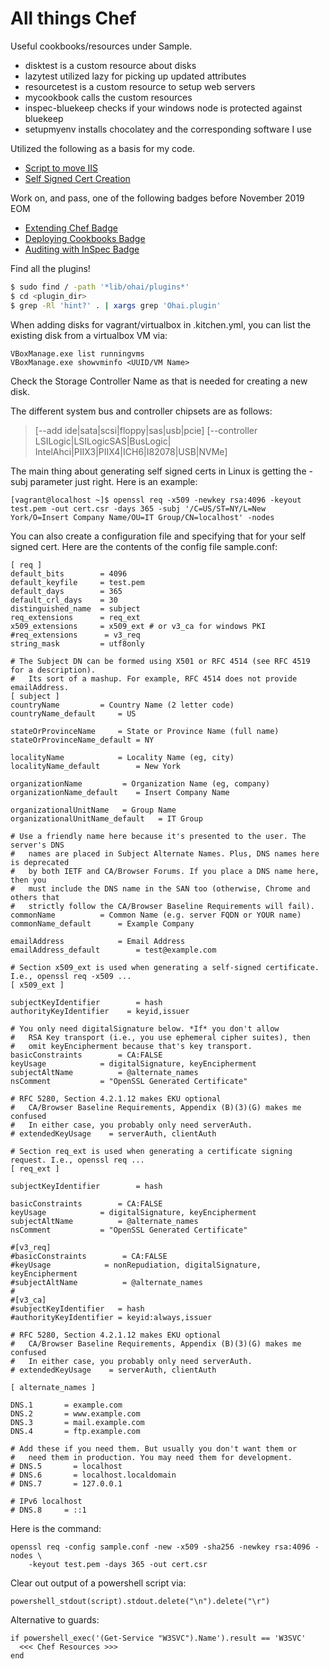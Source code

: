# All things Chef

Useful cookbooks/resources under Sample.
- disktest is a custom resource about disks
- lazytest utilized lazy for picking up updated attributes
- resourcetest is a custom resource to setup web servers
- mycookbook calls the custom resources
- inspec-bluekeep checks if your windows node is protected against bluekeep
- setupmyenv installs chocolatey and the corresponding software I use

Utilized the following as a basis for my code.
* [Script to move IIS](https://gallery.technet.microsoft.com/scriptcenter/Script-to-move-the-IIS-f1fb62a5)
* [Self Signed Cert Creation](https://stackoverflow.com/questions/10175812/how-to-create-a-self-signed-certificate-with-openssl)

Work on, and pass, one of the following badges before November 2019 EOM
* [Extending Chef Badge](https://training.chef.io/extending-chef-badge)
* [Deploying Cookbooks Badge](https://training.chef.io/deploying-cookbooks-badge)
* [Auditing with InSpec Badge](https://training.chef.io/auditing-with-inspec-badge)


Find all the plugins!
```bash
$ sudo find / -path '*lib/ohai/plugins*'
$ cd <plugin_dir>
$ grep -Rl 'hint?' . | xargs grep 'Ohai.plugin'
```

When adding disks for vagrant/virtualbox in .kitchen.yml, you can list the existing disk from a virtualbox VM via:
```
VBoxManage.exe list runningvms
VBoxManage.exe showvminfo <UUID/VM Name>
```
Check the Storage Controller Name as that is needed for creating a new disk.


The different system bus and controller chipsets are as follows:
> [--add ide|sata|scsi|floppy|sas|usb|pcie]
> [--controller LSILogic|LSILogicSAS|BusLogic|
>    IntelAhci|PIIX3|PIIX4|ICH6|I82078|USB|NVMe]


The main thing about generating self signed certs in Linux is getting the -subj parameter just right. Here is an example:
```
[vagrant@localhost ~]$ openssl req -x509 -newkey rsa:4096 -keyout test.pem -out cert.csr -days 365 -subj '/C=US/ST=NY/L=New York/O=Insert Company Name/OU=IT Group/CN=localhost' -nodes
```

You can also create a configuration file and specifying that for your self signed cert. Here are the contents of the config file sample.conf:
```
[ req ]
default_bits        = 4096
default_keyfile     = test.pem
default_days        = 365
default_crl_days    = 30
distinguished_name  = subject
req_extensions      = req_ext
x509_extensions     = x509_ext # or v3_ca for windows PKI
#req_extensions      = v3_req
string_mask         = utf8only

# The Subject DN can be formed using X501 or RFC 4514 (see RFC 4519 for a description).
#   Its sort of a mashup. For example, RFC 4514 does not provide emailAddress.
[ subject ]
countryName         = Country Name (2 letter code)
countryName_default     = US

stateOrProvinceName     = State or Province Name (full name)
stateOrProvinceName_default = NY

localityName            = Locality Name (eg, city)
localityName_default        = New York

organizationName         = Organization Name (eg, company)
organizationName_default    = Insert Company Name

organizationalUnitName   = Group Name
organizationalUnitName_default   = IT Group

# Use a friendly name here because it's presented to the user. The server's DNS
#   names are placed in Subject Alternate Names. Plus, DNS names here is deprecated
#   by both IETF and CA/Browser Forums. If you place a DNS name here, then you
#   must include the DNS name in the SAN too (otherwise, Chrome and others that
#   strictly follow the CA/Browser Baseline Requirements will fail).
commonName          = Common Name (e.g. server FQDN or YOUR name)
commonName_default      = Example Company

emailAddress            = Email Address
emailAddress_default        = test@example.com

# Section x509_ext is used when generating a self-signed certificate. I.e., openssl req -x509 ...
[ x509_ext ]

subjectKeyIdentifier        = hash
authorityKeyIdentifier    = keyid,issuer

# You only need digitalSignature below. *If* you don't allow
#   RSA Key transport (i.e., you use ephemeral cipher suites), then
#   omit keyEncipherment because that's key transport.
basicConstraints        = CA:FALSE
keyUsage            = digitalSignature, keyEncipherment
subjectAltName          = @alternate_names
nsComment           = "OpenSSL Generated Certificate"

# RFC 5280, Section 4.2.1.12 makes EKU optional
#   CA/Browser Baseline Requirements, Appendix (B)(3)(G) makes me confused
#   In either case, you probably only need serverAuth.
# extendedKeyUsage    = serverAuth, clientAuth

# Section req_ext is used when generating a certificate signing request. I.e., openssl req ...
[ req_ext ]

subjectKeyIdentifier        = hash

basicConstraints        = CA:FALSE
keyUsage            = digitalSignature, keyEncipherment
subjectAltName          = @alternate_names
nsComment           = "OpenSSL Generated Certificate"

#[v3_req]
#basicConstraints        = CA:FALSE
#keyUsage            = nonRepudiation, digitalSignature, keyEncipherment
#subjectAltName          = @alternate_names
#
#[v3_ca]
#subjectKeyIdentifier   = hash
#authorityKeyIdentifier = keyid:always,issuer

# RFC 5280, Section 4.2.1.12 makes EKU optional
#   CA/Browser Baseline Requirements, Appendix (B)(3)(G) makes me confused
#   In either case, you probably only need serverAuth.
# extendedKeyUsage    = serverAuth, clientAuth

[ alternate_names ]

DNS.1       = example.com
DNS.2       = www.example.com
DNS.3       = mail.example.com
DNS.4       = ftp.example.com

# Add these if you need them. But usually you don't want them or
#   need them in production. You may need them for development.
# DNS.5       = localhost
# DNS.6       = localhost.localdomain
# DNS.7       = 127.0.0.1

# IPv6 localhost
# DNS.8     = ::1
```

Here is the command:
```
openssl req -config sample.conf -new -x509 -sha256 -newkey rsa:4096 -nodes \
    -keyout test.pem -days 365 -out cert.csr
```


Clear out output of a powershell script via:
```
powershell_stdout(script).stdout.delete("\n").delete("\r")
```


Alternative to guards:
```
if powershell_exec('(Get-Service "W3SVC").Name').result == 'W3SVC'
  <<< Chef Resources >>>
end
```
